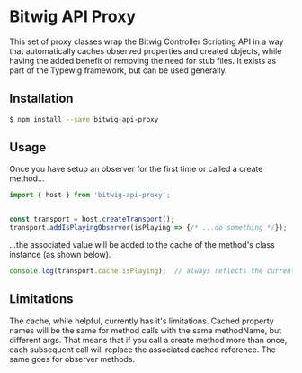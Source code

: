 # Bitwig API Proxy

This set of proxy classes wrap the Bitwig Controller Scripting API in a way that automatically caches observed properties and created objects, while having the added benefit of removing the need for stub files. It exists as part of the Typewig framework, but can be used generally.


## Installation

```bash
$ npm install --save bitwig-api-proxy
```

## Usage

Once you have setup an observer for the first time or called a create method...

```ts
import { host } from 'bitwig-api-proxy';


const transport = host.createTransport();
transport.addIsPlayingObserver(isPlaying => {/* ...do something */});
```

...the associated value will be added to the cache of the method's class instance (as shown below).

```ts
console.log(transport.cache.isPlaying);  // always reflects the current isPlaying state
```


## Limitations

The cache, while helpful, currently has it's limitations. Cached property names will be the same for method calls with the same methodName, but different args. That means that if you call a create method more than once, each subsequent call will replace the associated cached reference. The same goes for observer methods.

